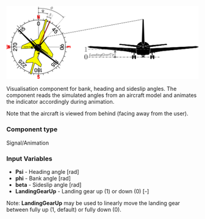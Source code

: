 ![Indicator image](bankHeadingSideslipIndicator_help.svg)

Visualisation component for bank, heading and sideslip angles. The component reads the simulated angles from an aircraft model and animates the indicator accordingly during animation.

Note that the aircraft is viewed from behind (facing away from the user).

### Component type
Signal/Animation

### Input Variables
* **Psi** - Heading angle [rad]
* **phi** - Bank angle [rad]
* **beta** - Sideslip angle [rad]
* **LandingGearUp** - Landing gear up (1) or down (0) [-]

Note: **LandingGearUp** may be used to linearly move the landing gear between fully up (1, default) or fully down (0).

<!---EQUATION --->